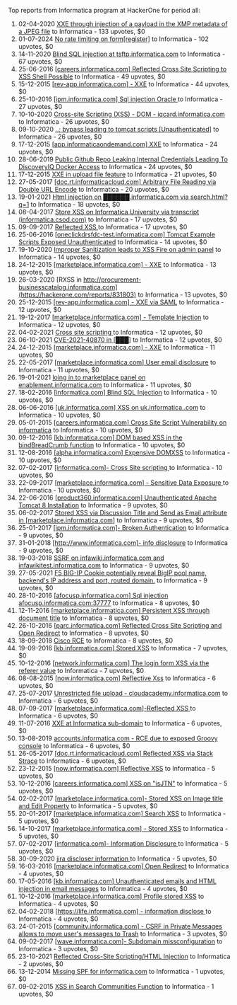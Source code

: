 Top reports from Informatica program at HackerOne for period all:

1. 02-04-2020 [XXE through injection of a payload in the XMP metadata of a JPEG file](https://hackerone.com/reports/836877) to Informatica - 133 upvotes, $0
2. 01-07-2024 [No rate limiting on form[register]](https://hackerone.com/reports/2583500) to Informatica - 102 upvotes, $0
3. 14-11-2020 [Blind SQL injection at tsftp.informatica.com](https://hackerone.com/reports/1034625) to Informatica - 67 upvotes, $0
4. 25-06-2016 [[careers.informatica.com] Reflected Cross Site Scripting to XSS Shell Possible](https://hackerone.com/reports/147196) to Informatica - 49 upvotes, $0
5. 15-12-2015 [[rev-app.informatica.com] - XXE](https://hackerone.com/reports/105434) to Informatica - 44 upvotes, $0
6. 25-10-2016 [[ipm.informatica.com] Sql injection Oracle ](https://hackerone.com/reports/178057) to Informatica - 27 upvotes, $0
7. 10-10-2020 [Cross-site Scripting (XSS) - DOM - iqcard.informatica.com](https://hackerone.com/reports/1004833) to Informatica - 26 upvotes, $0
8. 09-10-2020 [..; bypass leading to  tomcat scripts [Unauthenticated]](https://hackerone.com/reports/1004007) to Informatica - 26 upvotes, $0
9. 17-12-2015 [[app.informaticaondemand.com] XXE](https://hackerone.com/reports/105753) to Informatica - 24 upvotes, $0
10. 28-06-2019 [Public Github Repo Leaking Internal Credentials Leading To DiscoveryIQ Docker Access](https://hackerone.com/reports/631348) to Informatica - 24 upvotes, $0
11. 17-12-2015 [ XXE in upload file feature](https://hackerone.com/reports/105787) to Informatica - 21 upvotes, $0
12. 27-05-2017 [[doc.rt.informaticacloud.com] Arbitrary File Reading via Double URL Encode](https://hackerone.com/reports/232371) to Informatica - 20 upvotes, $0
13. 19-01-2021 [Html injection on ██████.informatica.com via search.html?q=1](https://hackerone.com/reports/1081656) to Informatica - 18 upvotes, $0
14. 08-04-2017 [Store XSS on Informatica University via transcript (informatica.csod.com)](https://hackerone.com/reports/219509) to Informatica - 17 upvotes, $0
15. 09-09-2017 [Reflected XSS ](https://hackerone.com/reports/267206) to Informatica - 17 upvotes, $0
16. 25-06-2016 [[oneclickdrsfdc-test.informatica.com] Tomcat Example Scripts Exposed Unauthenticated](https://hackerone.com/reports/147161) to Informatica - 14 upvotes, $0
17. 19-10-2020 [Improper Sanitization leads to XSS Fire on admin panel](https://hackerone.com/reports/1011888) to Informatica - 14 upvotes, $0
18. 24-12-2015 [[marketplace.informatica.com] - XXE](https://hackerone.com/reports/106797) to Informatica - 13 upvotes, $0
19. 26-03-2020 [RXSS in http://procurement-businesscatalog.informatica.com](https://hackerone.com/reports/831803) to Informatica - 13 upvotes, $0
20. 25-12-2015 [[rev-app.informatica.com] - XXE via SAML](https://hackerone.com/reports/106865) to Informatica - 12 upvotes, $0
21. 19-12-2017 [[marketplace.informatica.com] -  Template Injection](https://hackerone.com/reports/299241) to Informatica - 12 upvotes, $0
22. 04-02-2021 [Cross site scripting  ](https://hackerone.com/reports/1095797) to Informatica - 12 upvotes, $0
23. 06-10-2021 [CVE-2021-40870 in [███]](https://hackerone.com/reports/1360593) to Informatica - 12 upvotes, $0
24. 24-12-2015 [[marketplace.informatica.com] - XXE](https://hackerone.com/reports/106802) to Informatica - 11 upvotes, $0
25. 22-05-2017 [[marketplace.informatica.com] User email disclosure](https://hackerone.com/reports/230608) to Informatica - 11 upvotes, $0
26. 19-01-2021 [loing in to marketplace panel on enablement.informatica.com](https://hackerone.com/reports/1081750) to Informatica - 11 upvotes, $0
27. 18-02-2016 [[informatica.com] Blind SQL Injection](https://hackerone.com/reports/117073) to Informatica - 10 upvotes, $0
28. 06-06-2016 [[uk.informatica.com] XSS on uk.informatica..com](https://hackerone.com/reports/143323) to Informatica - 10 upvotes, $0
29. 05-01-2015 [[careers.informatica.com] Cross Site Script Vulnerability on informatica](https://hackerone.com/reports/42537) to Informatica - 10 upvotes, $0
30. 09-12-2016 [[kb.informatica.com] DOM based XSS in the bindBreadCrumb function](https://hackerone.com/reports/189834) to Informatica - 10 upvotes, $0
31. 12-08-2016 [[alpha.informatica.com] Expensive DOMXSS](https://hackerone.com/reports/158749) to Informatica - 10 upvotes, $0
32. 07-02-2017 [[informatica.com]- Cross Site scripting ](https://hackerone.com/reports/204237) to Informatica - 10 upvotes, $0
33. 22-09-2017 [[marketplace.informatica.com] - Sensitive Data Exposure ](https://hackerone.com/reports/270695) to Informatica - 10 upvotes, $0
34. 22-06-2016 [[product360.informatica.com] Unauthenticated Apache Tomcat 8 Installation](https://hackerone.com/reports/146436) to Informatica - 9 upvotes, $0
35. 06-02-2017 [Stored XSS via Discussion Title and Send as Email attribute in [marketplace.informatica.com]](https://hackerone.com/reports/203912) to Informatica - 9 upvotes, $0
36. 25-01-2017 [[ipm.informatica.com]- Broken Authentication](https://hackerone.com/reports/201152) to Informatica - 9 upvotes, $0
37. 31-01-2018 [[http://www.informatica.com]- info disclosure](https://hackerone.com/reports/311058) to Informatica - 9 upvotes, $0
38. 19-03-2018 [SSRF on infawiki.informatica.com and infawikitest.informatica.com](https://hackerone.com/reports/327480) to Informatica - 9 upvotes, $0
39. 27-05-2021 [F5 BIG-IP Cookie  potentially reveal BigIP pool name, backend's IP address and port, routed domain.](https://hackerone.com/reports/1211094) to Informatica - 9 upvotes, $0
40. 28-10-2016 [[afocusp.informatica.com] Sql injection  afocusp.informatica.com:37777](https://hackerone.com/reports/178632) to Informatica - 8 upvotes, $0
41. 12-11-2016 [[marketplace.informatica.com] Persistent XSS through document title](https://hackerone.com/reports/181816) to Informatica - 8 upvotes, $0
42. 26-10-2016 [[parc.informatica.com] Reflected Cross Site Scripting and Open Redirect](https://hackerone.com/reports/178278) to Informatica - 8 upvotes, $0
43. 18-09-2018 [Cisco RCE](https://hackerone.com/reports/411270) to Informatica - 8 upvotes, $0
44. 19-09-2016 [[kb.informatica.com] Stored XSS](https://hackerone.com/reports/170369) to Informatica - 7 upvotes, $0
45. 10-12-2016 [[network.informatica.com] The login form XSS via the referer value](https://hackerone.com/reports/190016) to Informatica - 7 upvotes, $0
46. 08-08-2015 [[now.informatica.com] Reflective Xss](https://hackerone.com/reports/81191) to Informatica - 6 upvotes, $0
47. 25-07-2017 [Unrestricted file upload - cloudacademy.informatica.com](https://hackerone.com/reports/253202) to Informatica - 6 upvotes, $0
48. 07-09-2017 [[marketplace.informatica.com]-Reflected XSS ](https://hackerone.com/reports/266801) to Informatica - 6 upvotes, $0
49. 11-07-2016 [XXE at Informatica sub-domain](https://hackerone.com/reports/150520) to Informatica - 6 upvotes, $0
50. 13-08-2019 [accounts.informatica.com - RCE due to exposed Groovy console](https://hackerone.com/reports/672243) to Informatica - 6 upvotes, $0
51. 26-05-2017 [[doc.rt.informaticacloud.com] Reflected XSS via Stack Strace](https://hackerone.com/reports/232320) to Informatica - 6 upvotes, $0
52. 23-12-2015 [[now.informatica.com] Reflective XSS](https://hackerone.com/reports/106678) to Informatica - 5 upvotes, $0
53. 10-12-2016 [[careers.informatica.com] XSS on "isJTN"](https://hackerone.com/reports/190020) to Informatica - 5 upvotes, $0
54. 02-02-2017 [[marketplace.informatica.com]- Stored XSS on Image title and Edit Property](https://hackerone.com/reports/202951) to Informatica - 5 upvotes, $0
55. 20-01-2017 [[marketplace.informatica.com] Search XSS](https://hackerone.com/reports/200034) to Informatica - 5 upvotes, $0
56. 14-10-2017 [[marketplace.informatica.com] - Stored XSS](https://hackerone.com/reports/277259) to Informatica - 5 upvotes, $0
57. 07-02-2017 [[informatica.com]- Information Disclosure ](https://hackerone.com/reports/204239) to Informatica - 5 upvotes, $0
58. 30-09-2020 [jira discloser information ](https://hackerone.com/reports/994612) to Informatica - 5 upvotes, $0
59. 16-03-2016 [[marketplace.informatica.com] Open Redirect](https://hackerone.com/reports/123625) to Informatica - 4 upvotes, $0
60. 17-05-2016 [[kb.informatica.com] Unauthenticated emails and HTML injection in email messages](https://hackerone.com/reports/139402) to Informatica - 4 upvotes, $0
61. 10-12-2016 [[marketplace.informatica.com] Profile stored XSS](https://hackerone.com/reports/190217) to Informatica - 4 upvotes, $0
62. 04-02-2018 [[https://life.informatica.com] - information disclose ](https://hackerone.com/reports/312292) to Informatica - 4 upvotes, $0
63. 24-01-2015 [[community.informatica.com] - CSRF in Private Messages allows to move user's messages to Trash](https://hackerone.com/reports/45050) to Informatica - 3 upvotes, $0
64. 09-02-2017 [[wave.informatica.com]- Subdomain missconfiguration](https://hackerone.com/reports/205034) to Informatica - 3 upvotes, $0
65. 23-10-2021 [Reflected Cross-Site Scripting/HTML Injection](https://hackerone.com/reports/1379158) to Informatica - 2 upvotes, $0
66. 13-12-2014 [Missing SPF for informatica.com](https://hackerone.com/reports/39250) to Informatica - 1 upvotes, $0
67. 09-02-2015 [XSS in Search Communities Function](https://hackerone.com/reports/47235) to Informatica - 1 upvotes, $0
